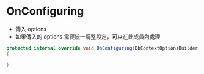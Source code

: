 # OnConfiguring

-   傳入 options
-   如果傳入的 options 需要統一調整設定，可以在此成員內處理

```csharp
protected internal override void OnConfiguring(DbContextOptionsBuilder optionsBuilder)
{

}
```
